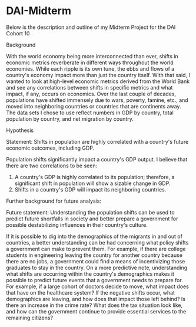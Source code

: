 # DAI-Midterm

Below is the description and outline of my Midterm Project for the DAI Cohort 10


Background

With the world economy being more interconnected than ever, shifts in economic metrics reverberate in different ways throughout the world economies. While each ripple is its own tune, the ebbs and flows of a country's economy impact more than just the country itself. With that said, I wanted to look at high-level economic metrics derived from the World Bank and see any correlations between shifts in specific metrics and what impact, if any, occurs on economics. Over the last couple of decades, populations have shifted immensely due to wars, poverty, famine, etc., and moved into neighboring countries or countries that are continents away. The data sets I chose to use reflect numbers in GDP by country, total population by country, and net migration by country.

Hypothesis

Statement: Shifts in population are highly correlated with a country's future economic outcomes, including GDP. 

Population shifts significantly impact a country's GDP output. I believe that there are two correlations to be seen:
1. A country's GDP is highly correlated to its population; therefore, a significant shift in population will show a sizable change in GDP.
2. Shifts in a country's GDP will impact its neighboring countries.

Further background for future analysis:

Future statement: Understanding the population shifts can be used to predict future shortfalls in society and better prepare a government for possible destabilizing influences in their country's culture.

If it is possible to dig into the demographics of the migrants in and out of countries, a better understanding can be had concerning what policy shifts a government can make to prevent them. For example, if there are college students in engineering leaving the country for another country because there are no jobs, a government could find a means of incentivizing those graduates to stay in the country. On a more predictive note, understanding what shifts are occurring within the country's demographics makes it possible to predict future events that a government needs to prepare for. For example, if a large cohort of doctors decide to move, what impact does that have on the healthcare system? If the negative shifts occur, what demographics are leaving, and how does that impact those left behind? Is there an increase in the crime rate? What does the tax situation look like, and how can the government continue to provide essential services to the remaining citizens?

